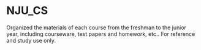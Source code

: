 # NJU_CS
Organized the materials of each course from the freshman to the junior year, including courseware, test papers and homework, etc..
For reference and study use only.
